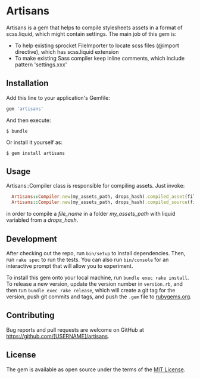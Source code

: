 # Artisans

Artisans is a gem that helps to compile stylesheets assets in a format of scss.liquid, which might contain settings.
The main job of this gem is:
  - To help existing sprocket FileImporter to locate scss files (@import directive), which has scss.liquid extension
  - To make existing Sass compiler keep inline comments, which include pattern 'settings.xxx'

## Installation

Add this line to your application's Gemfile:

```ruby
gem 'artisans'
```

And then execute:

    $ bundle

Or install it yourself as:

    $ gem install artisans

## Usage

Artisans::Compiler class is responsible for compiling assets. Just invoke:

```ruby
  Artisans::Compiler.new(my_assets_path, drops_hash).compiled_asset(file_name)  => Sprockets::Asset
  Artisans::Compiler.new(my_assets_path, drops_hash).compiled_source(file_name) => String
```

in order to compile a _file_name_ in a folder _my_assets_path_ with liquid variabled from a _drops_hash_.

## Development

After checking out the repo, run `bin/setup` to install dependencies. Then, run `rake spec` to run the tests. You can also run `bin/console` for an interactive prompt that will allow you to experiment.

To install this gem onto your local machine, run `bundle exec rake install`. To release a new version, update the version number in `version.rb`, and then run `bundle exec rake release`, which will create a git tag for the version, push git commits and tags, and push the `.gem` file to [rubygems.org](https://rubygems.org).

## Contributing

Bug reports and pull requests are welcome on GitHub at https://github.com/[USERNAME]/artisans.


## License

The gem is available as open source under the terms of the [MIT License](http://opensource.org/licenses/MIT).

